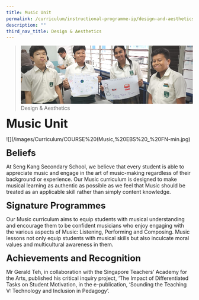 ```yaml
---
title: Music Unit
permalink: /curriculum/instructional-programme-ip/design-and-aesthetics/music-unit
description: ""
third_nav_title: Design & Aesthetics
---
```

>![](/images/Curriculum/Curriculum.jpg)
>Design & Aesthetics

**<font size=6>Music Unit</font>**

![](/images/Curriculum/COURSE%20(Music,%20EBS%20_%20FN-min.jpg)

**<font size=5>Beliefs</font>**

At Seng Kang Secondary School, we believe that every student is able to appreciate music and engage in the art of music-making regardless of their background or experience. Our Music curriculum is designed to make musical learning as authentic as possible as we feel that Music should be treated as an applicable skill rather than simply content knowledge.

**<font size=5>Signature Programmes</font>**

Our Music curriculum aims to equip students with musical understanding and encourage them to be confident musicians who enjoy engaging with the various aspects of Music: Listening, Performing and Composing. Music lessons not only equip students with musical skills but also inculcate moral values and multicultural awareness in them.  
  
**<font size=5>Achievements and Recognition</font>**

Mr Gerald Teh, in collaboration with the Singapore Teachers’ Academy for the Arts, published his critical inquiry project, ‘The Impact of Differentiated Tasks on Student Motivation, in the e-publication, ‘Sounding the Teaching V: Technology and Inclusion in Pedagogy’.